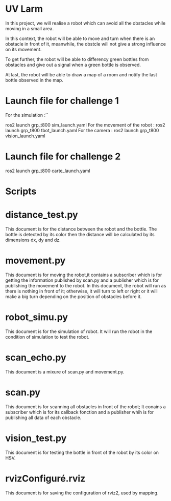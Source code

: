 # UV Larm
In this project, we will realise a robot which can avoid all the obstacles while moving in a small area.

In this context, the robot will be able to move and turn when there is an obstacle in front of it, meanwhile, the obstcle will not give a strong influence on its movement.

To get further, the robot will be able to differency green bottles from obstacles and give out a signal when a green bottle is observed.

At last, the robot will be able to draw a map of a room and notify the last bottle observed in the map.

# Launch file for challenge 1
For the simulation :``

ros2 launch grp_t800 sim_launch.yaml
For the movement of the robot :
    ros2 launch grp_t800 tbot_launch.yaml
For the camera :
    ros2 launch grp_t800 vision_launch.yaml

# Launch file for challenge 2
ros2 launch grp_t800 carte_launch.yaml

# Scripts
# distance_test.py
This document is for the distance between the robot and the bottle. The bottle is detected by its color then the distance will be calculated by its dimensions dx, dy and dz.
# movement.py
This document is for moving the robot,it contains a subscriber which is for getting the information published by scan.py and a publisher which is for publishing the movement to the robot. In this document, the robot will run as there is nothing in front of it; otherwise, it will turn to left or right or it will make a big turn depending on the position of obstacles before it.
# robot_simu.py
This document is for the simulation of robot. It will run the robot in the condition of simulation to test the robot.
# scan_echo.py
This document is a mixure of scan.py and movement.py.
# scan.py
This document is for scanning all obstacles in front of the robot; It conains a subscriber which is for its callback fonction and a publisher whih is for publishing all data of each obstacle.
# vision_test.py
This document is for testing the bottle in front of the robot by its color on HSV. 

# rvizConfiguré.rviz
This document is for saving the configuration of rviz2, used by mapping.


